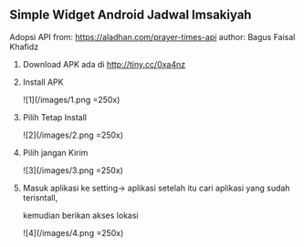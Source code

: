 ## Simple Widget Android Jadwal Imsakiyah

Adopsi API from: https://aladhan.com/prayer-times-api
author: Bagus Faisal Khafidz

1. Download APK ada di http://tiny.cc/0xa4nz

2. Install APK 

   ![1](/images/1.png =250x)

3. Pilih Tetap Install

   ![2](/images/2.png =250x)

4. Pilih jangan Kirim

   ![3](/images/3.png =250x)

5. Masuk aplikasi ke setting-> aplikasi setelah itu cari aplikasi yang sudah terisntall,

   kemudian berikan akses lokasi

   ![4](/images/4.png =250x)

   